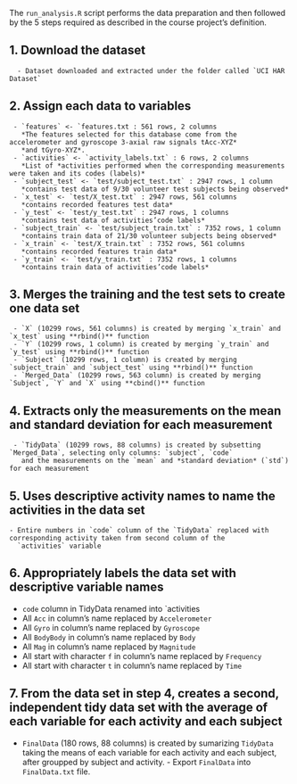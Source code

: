 The `run_analysis.R` script performs the data preparation and then followed by the 5 steps required as described in the course project’s definition.

## 1. Download the dataset
      - Dataset downloaded and extracted under the folder called `UCI HAR Dataset`

## 2. Assign each data to variables
     - `features` <- `features.txt : 561 rows, 2 columns 
       *The features selected for this database come from the accelerometer and gyroscope 3-axial raw signals tAcc-XYZ*
       *and tGyro-XYZ*.
     - `activities` <- `activity_labels.txt` : 6 rows, 2 columns 
       *List of *activities performed when the corresponding measurements were taken and its codes (labels)*
     - `subject_test` <- `test/subject_test.txt` : 2947 rows, 1 column 
       *contains test data of 9/30 volunteer test subjects being observed*
     - `x_test` <- `test/X_test.txt` : 2947 rows, 561 columns 
       *contains recorded features test data*
     - `y_test` <- `test/y_test.txt` : 2947 rows, 1 columns 
       *contains test data of activities’code labels*
     - `subject_train` <- `test/subject_train.txt` : 7352 rows, 1 column 
       *contains train data of 21/30 volunteer subjects being observed*
     - `x_train` <- `test/X_train.txt` : 7352 rows, 561 columns 
       *contains recorded features train data*
     - `y_train` <- `test/y_train.txt` : 7352 rows, 1 columns 
       *contains train data of activities’code labels*

## 3. Merges the training and the test sets to create one data set
     - `X` (10299 rows, 561 columns) is created by merging `x_train` and `x_test` using **rbind()** function
     - `Y` (10299 rows, 1 column) is created by merging `y_train` and `y_test` using **rbind()** function
     - `Subject` (10299 rows, 1 column) is created by merging `subject_train` and `subject_test` using **rbind()** function
     - `Merged_Data` (10299 rows, 563 column) is created by merging `Subject`, `Y` and `X` using **cbind()** function

## 4. Extracts only the measurements on the mean and standard deviation for each measurement
     - `TidyData` (10299 rows, 88 columns) is created by subsetting `Merged_Data`, selecting only columns: `subject`, `code`
       and the measurements on the `mean` and *standard deviation* (`std`) for each measurement

## 5. Uses descriptive activity names to name the activities in the data set
    - Entire numbers in `code` column of the `TidyData` replaced with corresponding activity taken from second column of the
      `activities` variable

## 6. Appropriately labels the data set with descriptive variable names
   - `code` column in TidyData renamed into `activities
   - All `Acc` in column’s name replaced by `Accelerometer`
   - All `Gyro` in column’s name replaced by `Gyroscope`
   - All `BodyBody` in column’s name replaced by `Body`
   - All `Mag` in column’s name replaced by `Magnitude`
   - All start with character `f` in column’s name replaced by `Frequency`
   - All start with character `t` in column’s name replaced by `Time`

## 7. From the data set in step 4, creates a second, independent tidy data set with the average of each variable for each activity and each subject
   - `FinalData` (180 rows, 88 columns) is created by sumarizing `TidyData` taking the means of each variable for each 
      activity and each subject, after groupped by subject and activity.
    - Export `FinalData` into `FinalData.txt` file.

